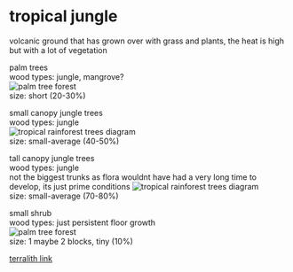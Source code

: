 
# tropical jungle
  
volcanic ground that has grown over with grass and plants, the heat is high but with a lot of vegetation  
  
palm trees  
wood types: jungle, mangrove?  
![palm tree forest](https://as2.ftcdn.net/v2/jpg/04/08/38/15/1000_F_408381514_gcSxMRGX0JQMMQ03uFrgoT5QECxwR4Gx.jpg)  
size: short (20-30%)  
  
small canopy jungle trees  
wood types: jungle  
![tropical rainforest trees diagram](https://cdn.britannica.com/79/6579-050-32594360/Vegetation-profile-rainforest.jpg)  
size: small-average (40-50%)  
  
  
tall canopy jungle trees  
wood types: jungle  
not the biggest trunks as flora wouldnt have had a very long time to develop, its just prime conditions
![tropical rainforest trees diagram](https://cdn.britannica.com/79/6579-050-32594360/Vegetation-profile-rainforest.jpg)  
size: small-average (70-80%)  
  
small shrub  
wood types: just persistent floor growth  
![palm tree forest](https://as2.ftcdn.net/v2/jpg/04/08/38/15/1000_F_408381514_gcSxMRGX0JQMMQ03uFrgoT5QECxwR4Gx.jpg)  
size: 1 maybe 2 blocks, tiny (10%)  
  
  
[terralith link](https://stardustlabs.miraheze.org/wiki/Tropical_jungle)